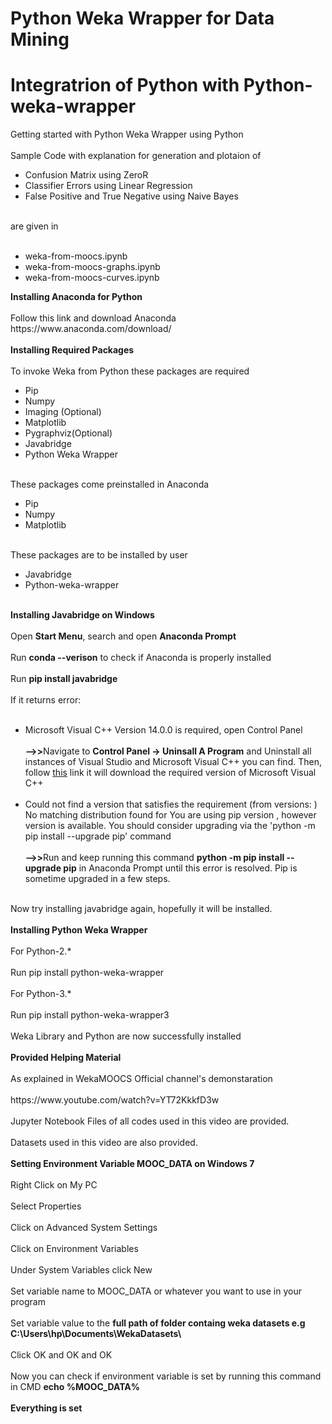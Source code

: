 # Python Weka Wrapper for Data Mining
# Integratrion of Python with Python-weka-wrapper
Getting started with Python Weka Wrapper using Python<br><br>
Sample Code with explanation for generation and plotaion of <br>
<ul>
  <li>Confusion Matrix using ZeroR</li>
  <li>Classifier Errors using Linear Regression</li>
  <li>False Positive and True Negative using Naive Bayes</li>
</ul>
<br>are given in<br><br>
<ul>
  <li>weka-from-moocs.ipynb</li>
  <li>weka-from-moocs-graphs.ipynb</li>
  <li>weka-from-moocs-curves.ipynb</li>
</ul>
<b>Installing Anaconda for Python</b><br><br>
Follow this link and download Anaconda<br>
<a>https://www.anaconda.com/download/</a><br>
<br><b>Installing Required Packages</b><br><br>
To invoke Weka from Python these packages are required<br>
<ul>
  <li>Pip</li>
  <li>Numpy</li>
  <li>Imaging (Optional)</li>
  <li>Matplotlib</li>
  <li>Pygraphviz(Optional)</li>
  <li>Javabridge</li>
  <li>Python Weka Wrapper</li>
</ul><br>
These packages come preinstalled in Anaconda<br>
<ul>
  <li>Pip</li>
  <li>Numpy</li>
  <li>Matplotlib</li>
</ul><br>
These packages are to be installed by user<br>
<ul>
  <li>Javabridge</li>
  <li>Python-weka-wrapper</li>
</ul><br>
<b>Installing Javabridge on Windows</b><br><br>
Open <b>Start Menu</b>, search and open <b>Anaconda Prompt</b><br><br>
Run <b>conda --verison</b> to check if Anaconda is properly installed<br><br>
Run <b>pip install javabridge</b><br><br>
If it returns error:<br><br>
<ul>
<li>Microsoft Visual C++ Version 14.0.0 is required, open Control Panel</li><br>
<b>-->></b>Navigate to <b>Control Panel -> Uninsall A Program</b> and Uninstall all instances of Visual Studio and Microsoft Visual C++ you can find. Then, follow <a href="https://visualstudio.microsoft.com/thank-you-downloading-visual-studio/?sku=Community&rel=15#" style="margin: 0px !important">this</a> link it will download the required version of Microsoft Visual C++<br><br>
<li>Could not find a version that satisfies the requirement <package name> (from versions: ) No matching distribution found for <package name> You are using pip version <n>, however version <n++> is available. You should consider upgrading via the 'python -m pip install --upgrade pip' command</li>
<br><b>-->></b>Run and keep running this command <b>python -m pip install --upgrade pip</b> in Anaconda Prompt until this error is resolved. Pip is sometime upgraded in a few steps.<br><br>
</ul>
Now try installing javabridge again, hopefully it will be installed.<br><br>
<b>Installing Python Weka Wrapper</b><br><br>
For Python-2.*<br> <br>
Run pip install python-weka-wrapper<br><br>
For Python-3.*<br><br>
Run pip install python-weka-wrapper3<br><br>
Weka Library and Python are now successfully installed<br><br>
<b>Provided Helping Material</b><br><br>
As explained in WekaMOOCS Official channel's demonstaration<br><br>
https://www.youtube.com/watch?v=YT72KkkfD3w<br><br>
Jupyter Notebook Files of all codes used in this video are provided.<br><br>
Datasets used in this video are also provided.<br><br>
<b>Setting Environment Variable MOOC_DATA on Windows 7</b><br><br>
Right Click on My PC<br><br>
Select Properties<br><br>
Click on Advanced System Settings<br><br>
Click on Environment Variables<br><br>
Under System Variables click New<br><br>
Set variable name to MOOC_DATA or whatever you want to use in your program<br><br>
Set variable value to the <b>full path of folder containg weka datasets e.g C:\Users\hp\Documents\WekaDatasets\</b><br><br>
Click OK and OK and OK<br><br>
Now you can check if environment variable is set by running this command in CMD <b>echo %MOOC_DATA%</b><br><br>
<b>Everything is set<b>
